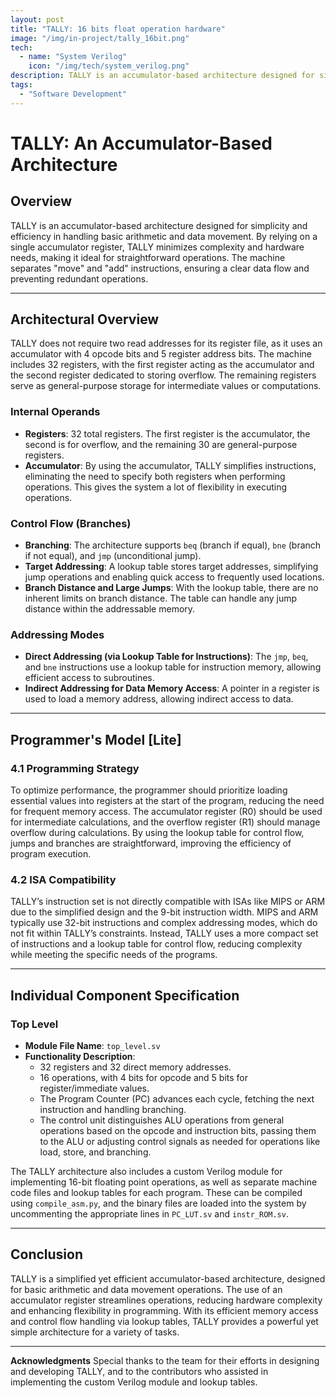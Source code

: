```yaml
---
layout: post
title: "TALLY: 16 bits float operation hardware"
image: "/img/in-project/tally_16bit.png"
tech:
  - name: "System Verilog"
    icon: "/img/tech/system_verilog.png"
description: TALLY is an accumulator-based architecture designed for simplicity and efficiency, utilizing a single accumulator register for basic arithmetic and data movement.
tags:
  - "Software Development"
---
```


# TALLY: An Accumulator-Based Architecture

## Overview
TALLY is an accumulator-based architecture designed for simplicity and efficiency in handling basic arithmetic and data movement. By relying on a single accumulator register, TALLY minimizes complexity and hardware needs, making it ideal for straightforward operations. The machine separates "move" and "add" instructions, ensuring a clear data flow and preventing redundant operations.

---

## Architectural Overview
TALLY does not require two read addresses for its register file, as it uses an accumulator with 4 opcode bits and 5 register address bits. The machine includes 32 registers, with the first register acting as the accumulator and the second register dedicated to storing overflow. The remaining registers serve as general-purpose storage for intermediate values or computations.

### Internal Operands
- **Registers**: 32 total registers. The first register is the accumulator, the second is for overflow, and the remaining 30 are general-purpose registers.
- **Accumulator**: By using the accumulator, TALLY simplifies instructions, eliminating the need to specify both registers when performing operations. This gives the system a lot of flexibility in executing operations.

### Control Flow (Branches)
- **Branching**: The architecture supports `beq` (branch if equal), `bne` (branch if not equal), and `jmp` (unconditional jump).
- **Target Addressing**: A lookup table stores target addresses, simplifying jump operations and enabling quick access to frequently used locations.
- **Branch Distance and Large Jumps**: With the lookup table, there are no inherent limits on branch distance. The table can handle any jump distance within the addressable memory.

### Addressing Modes
- **Direct Addressing (via Lookup Table for Instructions)**: The `jmp`, `beq`, and `bne` instructions use a lookup table for instruction memory, allowing efficient access to subroutines.
- **Indirect Addressing for Data Memory Access**: A pointer in a register is used to load a memory address, allowing indirect access to data.

---

## Programmer's Model [Lite]

### 4.1 Programming Strategy
To optimize performance, the programmer should prioritize loading essential values into registers at the start of the program, reducing the need for frequent memory access. The accumulator register (R0) should be used for intermediate calculations, and the overflow register (R1) should manage overflow during calculations. By using the lookup table for control flow, jumps and branches are straightforward, improving the efficiency of program execution.

### 4.2 ISA Compatibility
TALLY’s instruction set is not directly compatible with ISAs like MIPS or ARM due to the simplified design and the 9-bit instruction width. MIPS and ARM typically use 32-bit instructions and complex addressing modes, which do not fit within TALLY’s constraints. Instead, TALLY uses a more compact set of instructions and a lookup table for control flow, reducing complexity while meeting the specific needs of the programs.

---

## Individual Component Specification

### Top Level
- **Module File Name**: `top_level.sv`
- **Functionality Description**:
  - 32 registers and 32 direct memory addresses.
  - 16 operations, with 4 bits for opcode and 5 bits for register/immediate values.
  - The Program Counter (PC) advances each cycle, fetching the next instruction and handling branching.
  - The control unit distinguishes ALU operations from general operations based on the opcode and instruction bits, passing them to the ALU or adjusting control signals as needed for operations like load, store, and branching.

The TALLY architecture also includes a custom Verilog module for implementing 16-bit floating point operations, as well as separate machine code files and lookup tables for each program. These can be compiled using `compile_asm.py`, and the binary files are loaded into the system by uncommenting the appropriate lines in `PC_LUT.sv` and `instr_ROM.sv`.

---

## Conclusion
TALLY is a simplified yet efficient accumulator-based architecture, designed for basic arithmetic and data movement operations. The use of an accumulator register streamlines operations, reducing hardware complexity and enhancing flexibility in programming. With its efficient memory access and control flow handling via lookup tables, TALLY provides a powerful yet simple architecture for a variety of tasks.

---

**Acknowledgments**
Special thanks to the team for their efforts in designing and developing TALLY, and to the contributors who assisted in implementing the custom Verilog module and lookup tables.

